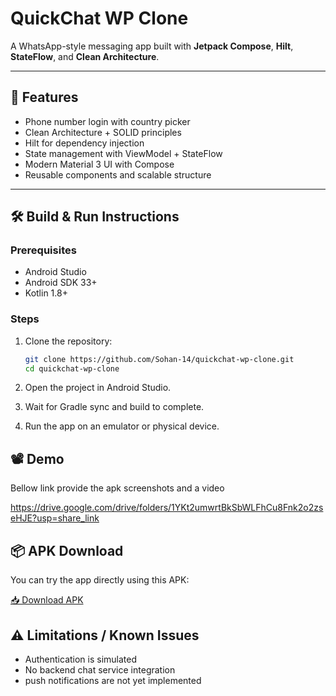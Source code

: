 # QuickChat WP Clone

A WhatsApp-style messaging app built with **Jetpack Compose**, **Hilt**, **StateFlow**, and **Clean Architecture**.

---

## 🚀 Features

- Phone number login with country picker
- Clean Architecture + SOLID principles
- Hilt for dependency injection
- State management with ViewModel + StateFlow
- Modern Material 3 UI with Compose
- Reusable components and scalable structure

---

## 🛠️ Build & Run Instructions

### Prerequisites
- Android Studio
- Android SDK 33+
- Kotlin 1.8+

### Steps
1. Clone the repository:
   ```bash
   git clone https://github.com/Sohan-14/quickchat-wp-clone.git
   cd quickchat-wp-clone

2. Open the project in Android Studio.

3. Wait for Gradle sync and build to complete.

4. Run the app on an emulator or physical device.


## 📽️ Demo

Bellow link provide the apk screenshots and a video 

https://drive.google.com/drive/folders/1YKt2umwrtBkSbWLFhCu8Fnk2o2zseHJE?usp=share_link

## 📦 APK Download
You can try the app directly using this APK:

[📥 Download APK](https://drive.google.com/drive/folders/1c84HJGYqoH7pC1ZcgpK0IP6tL_hNcarV?usp=sharing)

## ⚠️ Limitations / Known Issues

* Authentication is simulated
* No backend chat service integration
* push notifications are not yet implemented
